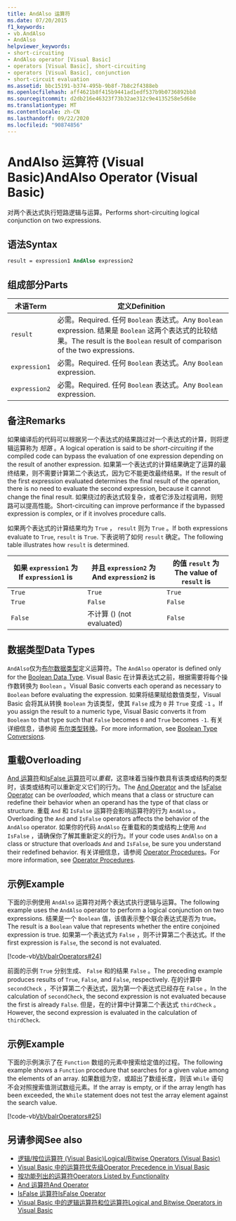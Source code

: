 ```yaml
---
title: AndAlso 运算符
ms.date: 07/20/2015
f1_keywords:
- vb.AndAlso
- AndAlso
helpviewer_keywords:
- short-circuiting
- AndAlso operator [Visual Basic]
- operators [Visual Basic], short-circuiting
- operators [Visual Basic], conjunction
- short-circuit evaluation
ms.assetid: bbc15191-b374-495b-9b8f-7b8c2f4388eb
ms.openlocfilehash: aff4621b8f415b9441ad1edf537b9b0736892bb8
ms.sourcegitcommit: d2db216e46323f73b32ae312c9e4135258e5d68e
ms.translationtype: MT
ms.contentlocale: zh-CN
ms.lasthandoff: 09/22/2020
ms.locfileid: "90874856"
---
```

# <a name="andalso-operator-visual-basic"></a><span data-ttu-id="c0600-102">AndAlso 运算符 (Visual Basic)</span><span class="sxs-lookup"><span data-stu-id="c0600-102">AndAlso Operator (Visual Basic)</span></span>

<span data-ttu-id="c0600-103">对两个表达式执行短路逻辑与运算。</span><span class="sxs-lookup"><span data-stu-id="c0600-103">Performs short-circuiting logical conjunction on two expressions.</span></span>  
  
## <a name="syntax"></a><span data-ttu-id="c0600-104">语法</span><span class="sxs-lookup"><span data-stu-id="c0600-104">Syntax</span></span>  
  
```vb
result = expression1 AndAlso expression2  
```  
  
## <a name="parts"></a><span data-ttu-id="c0600-105">组成部分</span><span class="sxs-lookup"><span data-stu-id="c0600-105">Parts</span></span>  
  
|<span data-ttu-id="c0600-106">术语</span><span class="sxs-lookup"><span data-stu-id="c0600-106">Term</span></span>|<span data-ttu-id="c0600-107">定义</span><span class="sxs-lookup"><span data-stu-id="c0600-107">Definition</span></span>|  
|---|---|  
|`result`|<span data-ttu-id="c0600-108">必需。</span><span class="sxs-lookup"><span data-stu-id="c0600-108">Required.</span></span> <span data-ttu-id="c0600-109">任何 `Boolean` 表达式。</span><span class="sxs-lookup"><span data-stu-id="c0600-109">Any `Boolean` expression.</span></span> <span data-ttu-id="c0600-110">结果是 `Boolean` 这两个表达式的比较结果。</span><span class="sxs-lookup"><span data-stu-id="c0600-110">The result is the `Boolean` result of comparison of the two expressions.</span></span>|  
|`expression1`|<span data-ttu-id="c0600-111">必需。</span><span class="sxs-lookup"><span data-stu-id="c0600-111">Required.</span></span> <span data-ttu-id="c0600-112">任何 `Boolean` 表达式。</span><span class="sxs-lookup"><span data-stu-id="c0600-112">Any `Boolean` expression.</span></span>|  
|`expression2`|<span data-ttu-id="c0600-113">必需。</span><span class="sxs-lookup"><span data-stu-id="c0600-113">Required.</span></span> <span data-ttu-id="c0600-114">任何 `Boolean` 表达式。</span><span class="sxs-lookup"><span data-stu-id="c0600-114">Any `Boolean` expression.</span></span>|  
  
## <a name="remarks"></a><span data-ttu-id="c0600-115">备注</span><span class="sxs-lookup"><span data-stu-id="c0600-115">Remarks</span></span>  

 <span data-ttu-id="c0600-116">如果编译后的代码可以根据另一个表达式的结果跳过对一个表达式的计算，则将逻辑运算称为 *短路* 。</span><span class="sxs-lookup"><span data-stu-id="c0600-116">A logical operation is said to be *short-circuiting* if the compiled code can bypass the evaluation of one expression depending on the result of another expression.</span></span> <span data-ttu-id="c0600-117">如果第一个表达式的计算结果确定了运算的最终结果，则不需要计算第二个表达式，因为它不能更改最终结果。</span><span class="sxs-lookup"><span data-stu-id="c0600-117">If the result of the first expression evaluated determines the final result of the operation, there is no need to evaluate the second expression, because it cannot change the final result.</span></span> <span data-ttu-id="c0600-118">如果绕过的表达式较复杂，或者它涉及过程调用，则短路可以提高性能。</span><span class="sxs-lookup"><span data-stu-id="c0600-118">Short-circuiting can improve performance if the bypassed expression is complex, or if it involves procedure calls.</span></span>  
  
 <span data-ttu-id="c0600-119">如果两个表达式的计算结果均为 `True` ， `result` 则为 `True` 。</span><span class="sxs-lookup"><span data-stu-id="c0600-119">If both expressions evaluate to `True`, `result` is `True`.</span></span> <span data-ttu-id="c0600-120">下表说明了如何 `result` 确定。</span><span class="sxs-lookup"><span data-stu-id="c0600-120">The following table illustrates how `result` is determined.</span></span>  
  
|<span data-ttu-id="c0600-121">如果 `expression1` 为 </span><span class="sxs-lookup"><span data-stu-id="c0600-121">If `expression1` is</span></span>|<span data-ttu-id="c0600-122">并且 `expression2` 为</span><span class="sxs-lookup"><span data-stu-id="c0600-122">And `expression2` is</span></span>|<span data-ttu-id="c0600-123">的值 `result` 为</span><span class="sxs-lookup"><span data-stu-id="c0600-123">The value of `result` is</span></span>|  
|---|---|---|  
|`True`|`True`|`True`|  
|`True`|`False`|`False`|  
|`False`|<span data-ttu-id="c0600-124">不计算 () </span><span class="sxs-lookup"><span data-stu-id="c0600-124">(not evaluated)</span></span>|`False`|  
  
## <a name="data-types"></a><span data-ttu-id="c0600-125">数据类型</span><span class="sxs-lookup"><span data-stu-id="c0600-125">Data Types</span></span>  

 <span data-ttu-id="c0600-126">`AndAlso`仅为[布尔数据类型](../data-types/boolean-data-type.md)定义运算符。</span><span class="sxs-lookup"><span data-stu-id="c0600-126">The `AndAlso` operator is defined only for the [Boolean Data Type](../data-types/boolean-data-type.md).</span></span> <span data-ttu-id="c0600-127">Visual Basic 在计算表达式之前，根据需要将每个操作数转换为 `Boolean` 。</span><span class="sxs-lookup"><span data-stu-id="c0600-127">Visual Basic converts each operand as necessary to `Boolean` before evaluating the expression.</span></span> <span data-ttu-id="c0600-128">如果将结果赋给数值类型，Visual Basic 会将其从转换 `Boolean` 为该类型，使其 `False` 成为 `0` 并 `True` 变成 `-1` 。</span><span class="sxs-lookup"><span data-stu-id="c0600-128">If you assign the result to a numeric type, Visual Basic converts it from `Boolean` to that type such that `False` becomes `0` and `True` becomes `-1`.</span></span>
<span data-ttu-id="c0600-129">有关详细信息，请参阅 [布尔类型转换](../data-types/boolean-data-type.md#type-conversions)。</span><span class="sxs-lookup"><span data-stu-id="c0600-129">For more information, see [Boolean Type Conversions](../data-types/boolean-data-type.md#type-conversions).</span></span>
  
## <a name="overloading"></a><span data-ttu-id="c0600-130">重载</span><span class="sxs-lookup"><span data-stu-id="c0600-130">Overloading</span></span>  

 <span data-ttu-id="c0600-131">[And 运算符](and-operator.md)和[IsFalse 运算符](isfalse-operator.md)可以*重载*，这意味着当操作数具有该类或结构的类型时，该类或结构可以重新定义它们的行为。</span><span class="sxs-lookup"><span data-stu-id="c0600-131">The [And Operator](and-operator.md) and the [IsFalse Operator](isfalse-operator.md) can be *overloaded*, which means that a class or structure can redefine their behavior when an operand has the type of that class or structure.</span></span> <span data-ttu-id="c0600-132">重载 `And` 和 `IsFalse` 运算符会影响运算符的行为 `AndAlso` 。</span><span class="sxs-lookup"><span data-stu-id="c0600-132">Overloading the `And` and `IsFalse` operators affects the behavior of the `AndAlso` operator.</span></span> <span data-ttu-id="c0600-133">如果你的代码 `AndAlso` 在重载和的类或结构上使用 `And` `IsFalse` ，请确保你了解其重新定义的行为。</span><span class="sxs-lookup"><span data-stu-id="c0600-133">If your code uses `AndAlso` on a class or structure that overloads `And` and `IsFalse`, be sure you understand their redefined behavior.</span></span> <span data-ttu-id="c0600-134">有关详细信息，请参阅 [Operator Procedures](../../programming-guide/language-features/procedures/operator-procedures.md)。</span><span class="sxs-lookup"><span data-stu-id="c0600-134">For more information, see [Operator Procedures](../../programming-guide/language-features/procedures/operator-procedures.md).</span></span>  
  
## <a name="example"></a><span data-ttu-id="c0600-135">示例</span><span class="sxs-lookup"><span data-stu-id="c0600-135">Example</span></span>  

 <span data-ttu-id="c0600-136">下面的示例使用 `AndAlso` 运算符对两个表达式执行逻辑与运算。</span><span class="sxs-lookup"><span data-stu-id="c0600-136">The following example uses the `AndAlso` operator to perform a logical conjunction on two expressions.</span></span> <span data-ttu-id="c0600-137">结果是一个 `Boolean` 值，该值表示整个联合表达式是否为 true。</span><span class="sxs-lookup"><span data-stu-id="c0600-137">The result is a `Boolean` value that represents whether the entire conjoined expression is true.</span></span> <span data-ttu-id="c0600-138">如果第一个表达式为 `False` ，则不计算第二个表达式。</span><span class="sxs-lookup"><span data-stu-id="c0600-138">If the first expression is `False`, the second is not evaluated.</span></span>  
  
 [!code-vb[VbVbalrOperators#24](~/samples/snippets/visualbasic/VS_Snippets_VBCSharp/VbVbalrOperators/VB/Class1.vb#24)]  
  
 <span data-ttu-id="c0600-139">前面的示例 `True` 分别生成、 `False` 和的结果 `False` 。</span><span class="sxs-lookup"><span data-stu-id="c0600-139">The preceding example produces results of `True`, `False`, and `False`, respectively.</span></span> <span data-ttu-id="c0600-140">在的计算中 `secondCheck` ，不计算第二个表达式，因为第一个表达式已经存在 `False` 。</span><span class="sxs-lookup"><span data-stu-id="c0600-140">In the calculation of `secondCheck`, the second expression is not evaluated because the first is already `False`.</span></span> <span data-ttu-id="c0600-141">但是，在的计算中计算第二个表达式 `thirdCheck` 。</span><span class="sxs-lookup"><span data-stu-id="c0600-141">However, the second expression is evaluated in the calculation of `thirdCheck`.</span></span>  
  
## <a name="example"></a><span data-ttu-id="c0600-142">示例</span><span class="sxs-lookup"><span data-stu-id="c0600-142">Example</span></span>  

 <span data-ttu-id="c0600-143">下面的示例演示了在 `Function` 数组的元素中搜索给定值的过程。</span><span class="sxs-lookup"><span data-stu-id="c0600-143">The following example shows a `Function` procedure that searches for a given value among the elements of an array.</span></span> <span data-ttu-id="c0600-144">如果数组为空，或超出了数组长度，则该 `While` 语句不会对照搜索值测试数组元素。</span><span class="sxs-lookup"><span data-stu-id="c0600-144">If the array is empty, or if the array length has been exceeded, the `While` statement does not test the array element against the search value.</span></span>  
  
 [!code-vb[VbVbalrOperators#25](~/samples/snippets/visualbasic/VS_Snippets_VBCSharp/VbVbalrOperators/VB/Class1.vb#25)]  
  
## <a name="see-also"></a><span data-ttu-id="c0600-145">另请参阅</span><span class="sxs-lookup"><span data-stu-id="c0600-145">See also</span></span>

- [<span data-ttu-id="c0600-146">逻辑/按位运算符 (Visual Basic)</span><span class="sxs-lookup"><span data-stu-id="c0600-146">Logical/Bitwise Operators (Visual Basic)</span></span>](logical-bitwise-operators.md)
- [<span data-ttu-id="c0600-147">Visual Basic 中的运算符优先级</span><span class="sxs-lookup"><span data-stu-id="c0600-147">Operator Precedence in Visual Basic</span></span>](operator-precedence.md)
- [<span data-ttu-id="c0600-148">按功能列出的运算符</span><span class="sxs-lookup"><span data-stu-id="c0600-148">Operators Listed by Functionality</span></span>](operators-listed-by-functionality.md)
- [<span data-ttu-id="c0600-149">And 运算符</span><span class="sxs-lookup"><span data-stu-id="c0600-149">And Operator</span></span>](and-operator.md)
- [<span data-ttu-id="c0600-150">IsFalse 运算符</span><span class="sxs-lookup"><span data-stu-id="c0600-150">IsFalse Operator</span></span>](isfalse-operator.md)
- [<span data-ttu-id="c0600-151">Visual Basic 中的逻辑运算符和位运算符</span><span class="sxs-lookup"><span data-stu-id="c0600-151">Logical and Bitwise Operators in Visual Basic</span></span>](../../programming-guide/language-features/operators-and-expressions/logical-and-bitwise-operators.md)
